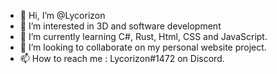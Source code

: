 - 👋 Hi, I’m @Lycorizon
- 👀 I’m interested in 3D and software development
- 🌱 I’m currently learning C#, Rust, Html, CSS and JavaScript.
- 💞️ I’m looking to collaborate on my personal website project.
- 📫 How to reach me : Lycorizon#1472 on Discord.

<!---
Lycorizon/Lycorizon is a ✨ special ✨ repository because its `README.md` (this file) appears on your GitHub profile.
You can click the Preview link to take a look at your changes.
--->
